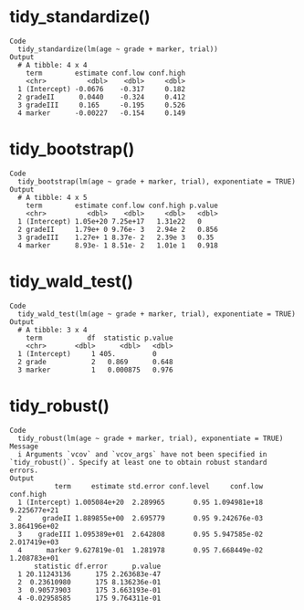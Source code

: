 # tidy_standardize()

    Code
      tidy_standardize(lm(age ~ grade + marker, trial))
    Output
      # A tibble: 4 x 4
        term        estimate conf.low conf.high
        <chr>          <dbl>    <dbl>     <dbl>
      1 (Intercept) -0.0676    -0.317     0.182
      2 gradeII      0.0440    -0.324     0.412
      3 gradeIII     0.165     -0.195     0.526
      4 marker      -0.00227   -0.154     0.149

# tidy_bootstrap()

    Code
      tidy_bootstrap(lm(age ~ grade + marker, trial), exponentiate = TRUE)
    Output
      # A tibble: 4 x 5
        term        estimate conf.low conf.high p.value
        <chr>          <dbl>    <dbl>     <dbl>   <dbl>
      1 (Intercept) 1.05e+20 7.25e+17   1.31e22   0    
      2 gradeII     1.79e+ 0 9.76e- 3   2.94e 2   0.856
      3 gradeIII    1.27e+ 1 8.37e- 2   2.39e 3   0.35 
      4 marker      8.93e- 1 8.51e- 2   1.01e 1   0.918

# tidy_wald_test()

    Code
      tidy_wald_test(lm(age ~ grade + marker, trial), exponentiate = TRUE)
    Output
      # A tibble: 3 x 4
        term           df  statistic p.value
        <chr>       <dbl>      <dbl>   <dbl>
      1 (Intercept)     1 405.         0    
      2 grade           2   0.869      0.648
      3 marker          1   0.000875   0.976

# tidy_robust()

    Code
      tidy_robust(lm(age ~ grade + marker, trial), exponentiate = TRUE)
    Message
      i Arguments `vcov` and `vcov_args` have not been specified in `tidy_robust()`. Specify at least one to obtain robust standard errors.
    Output
               term     estimate std.error conf.level     conf.low    conf.high
      1 (Intercept) 1.005084e+20  2.289965       0.95 1.094981e+18 9.225677e+21
      2     gradeII 1.889855e+00  2.695779       0.95 9.242676e-03 3.864196e+02
      3    gradeIII 1.095389e+01  2.642808       0.95 5.947585e-02 2.017419e+03
      4      marker 9.627819e-01  1.281978       0.95 7.668449e-02 1.208783e+01
          statistic df.error      p.value
      1 20.11243136      175 2.263683e-47
      2  0.23610980      175 8.136236e-01
      3  0.90573903      175 3.663193e-01
      4 -0.02958585      175 9.764311e-01

